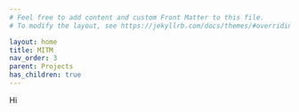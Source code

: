 ```yaml
---
# Feel free to add content and custom Front Matter to this file.
# To modify the layout, see https://jekyllrb.com/docs/themes/#overriding-theme-defaults

layout: home
title: MITM
nav_order: 3
parent: Projects
has_children: true
---
```


Hi
